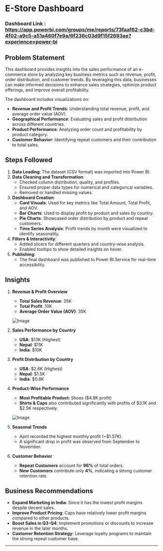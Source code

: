 # E-Store Dashboard

### Dashboard Link : https://app.powerbi.com/groups/me/reports/73faaf62-c3bd-4f02-a9c5-a51a460f7e9a/6f236c03d9f15f2693ae?experience=power-bi


## Problem Statement

This dashboard provides insights into the sales performance of an e-commerce store by analyzing key business metrics such as revenue, profit, order distribution, and customer trends. By leveraging this data, businesses can make informed decisions to enhance sales strategies, optimize product offerings, and improve overall profitability.

The dashboard includes visualizations on:

- **Revenue and Profit Trends**: Understanding total revenue, profit, and average order value (AOV).
- **Geographical Performance**: Evaluating sales and profit distribution across different countries.
- **Product Performance**: Analyzing order count and profitability by product category.
- **Customer Behavior**: Identifying repeat customers and their contribution to total sales.

## Steps Followed

1. **Data Loading**: The dataset (CSV format) was imported into Power BI.
2. **Data Cleaning and Transformation**: 
   - Checked column distribution, quality, and profiles.
   - Ensured proper data types for numerical and categorical variables.
   - Removed or handled missing values.
3. **Dashboard Creation**:
   - **Card Visuals**: Used for key metrics like Total Amount, Total Profit, and AOV.
   - **Bar Charts**: Used to display profit by product and sales by country.
   - **Pie Charts**: Showcased order distribution by product and repeat customers.
   - **Time Series Analysis**: Profit trends by month were visualized to identify seasonality.
4. **Filters & Interactivity**:
   - Added slicers for different quarters and country-wise analysis.
   - Enabled tooltips to show detailed insights on hover.
5. **Publishing**:
   - The final dashboard was published to Power BI Service for real-time accessibility.

## Insights

1. **Revenue & Profit Overview**
   - **Total Sales Revenue**: 35K
   - **Total Profit**: 10K
   - **Average Order Value (AOV)**: 35K

   ![Image](https://github.com/user-attachments/assets/8cf5870c-331b-477f-bddf-51f159834d36)

2. **Sales Performance by Country**
   - **USA**: $13K (Highest)
   - **Nepal**: $11K
   - **India**: $10K

3. **Profit Distribution by Country**
   - **USA**: $2.6K (Highest)
   - **Nepal**: $1.5K
   - **India**: $0.8K

4. **Product-Wise Performance**
   - **Most Profitable Product**: Shoes ($4.8K profit)
   - **Shirts & Caps** also contributed significantly with profits of $3.1K and $2.5K respectively.

   ![Image](https://github.com/user-attachments/assets/0896632e-4c5e-4d44-9b30-653b78a93f54)

5. **Seasonal Trends**
   - April recorded the highest monthly profit (~$1.57K).
   - A significant drop in profit was observed from September to November.

6. **Customer Behavior**
   - **Repeat Customers** account for **96%** of total orders.
   - **New Customers** contribute only **4%**, indicating a strong customer retention rate.

## Business Recommendations

- **Expand Marketing in India**: Since it has the lowest profit margins despite decent sales.
- **Improve Product Pricing**: Caps have relatively lower profit margins compared to other products.
- **Boost Sales in Q3-Q4**: Implement promotions or discounts to increase revenue in the later months.
- **Customer Retention Strategy**: Leverage loyalty programs to maintain the strong repeat customer base.

---

